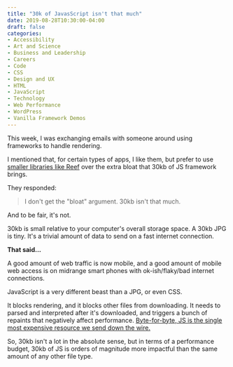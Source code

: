 ```yaml
---
title: "30k of JavasScript isn't that much"
date: 2019-08-28T10:30:00-04:00
draft: false
categories:
- Accessibility
- Art and Science
- Business and Leadership
- Careers
- Code
- CSS
- Design and UX
- HTML
- JavaScript
- Technology
- Web Performance
- WordPress
- Vanilla Framework Demos
---
```


This week, I was exchanging emails with someone around using frameworks to handle rendering.

I mentioned that, for certain types of apps, I like them, but prefer to use [smaller libraries like Reef](https://github.com/cferdinandi/reef) over the extra bloat that 30kb of JS framework brings.

They responded:

> I don't get the "bloat" argument. 30kb isn't that much.

And to be fair, it's not.

30kb is small relative to your computer's overall storage space. A 30kb JPG is tiny. It's a trivial amount of data to send on a fast internet connection.

**That said...**

A good amount of web traffic is now mobile, and a good amount of mobile web access is on midrange smart phones with ok-ish/flaky/bad internet connections.

JavaScript is a very different beast than a JPG, or even CSS.

It blocks rendering, and it blocks other files from downloading. It needs to parsed and interpreted after it's downloaded, and triggers a bunch of repaints that negatively affect performance. [Byte-for-byte, JS is the single most expensive resource we send down the wire.](https://medium.com/@addyosmani/the-cost-of-javascript-in-2018-7d8950fbb5d4)

So, 30kb isn't a lot in the absolute sense, but in terms of a performance budget, 30kb of JS is orders of magnitude more impactful than the same amount of any other file type.